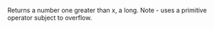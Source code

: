   Returns a number one greater than x, a long.
  Note - uses a primitive operator subject to overflow.